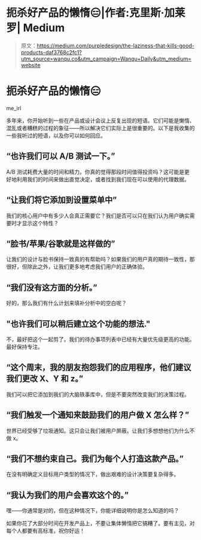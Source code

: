 # 扼杀好产品的懒惰😑|作者:克里斯·加莱罗| Medium

> 原文：<https://medium.com/purpledesign/the-laziness-that-kills-good-products-daf3768c2fc1?utm_source=wanqu.co&utm_campaign=Wanqu+Daily&utm_medium=website>

# 扼杀好产品的懒惰😑



me_irl



多年来，你开始听到一些在产品或设计会议上反复出现的短语。它们可能是懒惰、混乱或者糟糕的过程的象征——所以解决它们实际上是很重要的。以下是我收集的一些我听过的短语，以及你可以如何回应。

## “也许我们可以 A/B 测试一下。”

A/B 测试耗费大量的时间和精力。你真的觉得那段时间值得投资吗？这可能是更好地利用我们的时间来做出直觉决定，或者找到我们现在可以使用的代理数据。

## “让我们将它添加到设置菜单中”

我们的核心用户中有多少人会真正需要它？我们是否可以只在我们认为用户确实需要时才显示这个特性？

## “脸书/苹果/谷歌就是这样做的”

让我们的设计与脸书保持一致真的有帮助吗？如果我们的用户真的期待一致性，那很好，但除此之外，让我们更多地考虑我们用户的正确体验。

## “我们没有这方面的分析。”

好的，那么我们有什么计划来填补分析中的空白呢？

## "也许我们可以稍后建立这个功能的想法."

不，最好把这个一起剪了。我们的待办事项列表中已经有大量优先级更高的功能。最好保持专注。

## “这个周末，我的朋友抱怨我们的应用程序，他们建议我们更改 X、Y 和 z。”

我们可以把它添加到我们的大脑轶事库中，但是不要突然改变我们的决策过程。

## “我们触发一个通知来鼓励我们的用户做 X 怎么样？”

世界已经受够了垃圾通知。这只会让我们被用户屏蔽。让我们多想想他们为什么不做 x。

## “我们不想约束自己。我们为每个人打造这款产品。”

在没有明确定义目标用户类型的情况下，做出艰难的设计决策要复杂得多。

## “我认为我们的用户会喜欢这个的。”

嘿——你通常是对的，但在这种情况下，你能详细说明你是怎么知道的吗？

如果你花了大部分时间在开发产品上，不要让集体懒惰把它搞糟了。要有主见，对每个人都要有高标准，祝你好运！
